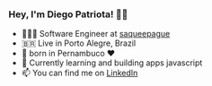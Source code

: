 ### Hey, I'm Diego Patriota! 👨‍💻

- 👨🏾‍💻 Software Engineer at [saqueepague](https://www.saqueepague.com.br/)
- 🇧🇷 Live in Porto Alegre, Brazil
- 🌵 born in Pernambuco ❤
- 🚀 Currently learning and building apps javascript
- 📫 You can find me on [LinkedIn](https://br.linkedin.com/in/diego-patriota-10a148b9)
